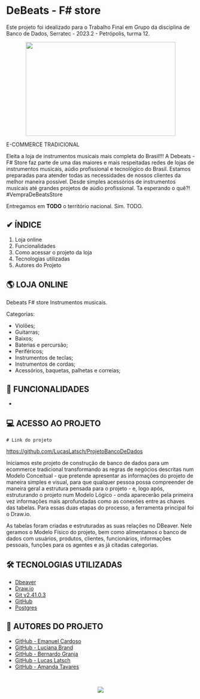 
# DeBeats - F# store


Este projeto foi idealizado para o Trabalho Final em Grupo da disciplina de Banco de Dados, Serratec - 2023.2 - Petrópolis, turma 12.

<p align="center">

  <img src="https://uploaddeimagens.com.br/images/004/586/063/original/0895610a-b98e-44c2-ba2a-07e56fc0c469.png?1692812928"  width="400" height="250"/>
  
</p>

E-COMMERCE TRADICIONAL

Eleita a loja de instrumentos musicais mais completa do Brasil!!!
A Debeats - F# Store faz parte de uma das maiores e mais respeitadas redes de lojas de instrumentos musicais, aúdio profissional e tecnológico do Brasil. Estamos preparadas para atender todas as necessidades de nossos clientes da melhor maneira possível. Desde simples acessórios de instrumentos musicais até grandes projetos de aúdio profissional.
Ta esperando o quê?!  #VempraDeBeatsStore

Entregamos em **TODO** o território nacional. Sim. TODO.

  <!-- Indice -->
## ✔ ÍNDICE ##
 1. Loja online
 2. Funcionalidades
 3. Como acessar o projeto da loja
 5. Tecnologias utilizadas
 6. Autores do Projeto

 <!-- Descrição do Projeto --> 
## 🌎 LOJA ONLINE ##
 Debeats F# store 
Instrumentos musicais.

Categorias:
- Violões;
- Guitarras;
- Baixos;
- Baterias e percursão;
- Periféricos;
- Instrumentos de teclas;
- Instrumentos de cordas;
- Acessórios, baquetas, palhetas e correias;

<!-- Quais são as funcionalidades --> 
## 🔄 FUNCIONALIDADES ## 

-
## 💻 ACESSO AO PROJETO ##

    # Link do projeto
  
https://github.com/LucasLatsch/ProjetoBancoDeDados

   Iniciamos este projeto de construção de banco de dados para um ecommerce tradicional transformando as regras de negócios descritas num Modelo Conceitual - que pretende apresentar as informações do projeto de maneira simples e visual, para que qualquer pessoa possa compreender de maneira geral a estrutura pensada para o projeto - e, logo após, estruturando o projeto num Modelo Lógico - onda aparecerão pela primeira vez informações mais aprofundadas como as conexões entre as chaves das tabelas. Para essas duas etapas do processo, a ferramenta principal foi o Draw.io.

   As tabelas foram criadas e estruturadas as suas relações no DBeaver. Nele geramos o Modelo Físico do projeto, bem como alimentamos o banco de dados com usuários, produtos, clientes, funcionários, informações pessoais, funções para os agentes e as já citadas categorias.

## 🛠 TECNOLOGIAS UTILIZADAS ##
- [Dbeaver](https://dbeaver.io/download/)
- [Draw.io](https://www.drawio.com/)
- [Git v2.41.0.3](https://git-scm.com/downloads)
- [GitHub](https://www.drawio.com/)
- [Postgres](https://www.postgresql.org/download/)
   


 <!-- Equipe 5 - Pessoas que particiapream do Desenvolvimento do Projeto --> 
## 👥 AUTORES DO PROJETO ## 

- [GitHub - Emanuel Cardoso](https://www.github.com/ecard58)
- [GitHub - Luciana Brand](https://github.com/lucianabrand)
- [GitHub - Bernardo Granja](https://github.com/YoloDesu)
- [GitHub - Lucas Latsch](https://github.com/LucasLatsch)
- [GitHub - Amanda Tavares](https://www.github.com/amandapts)

<br>
<p align="center">
  <img loading="lazy" src="http://img.shields.io/static/v1?label=STATUS&message=Obrigado&color=GREEN&style=for-the-badge"/>
</p>




